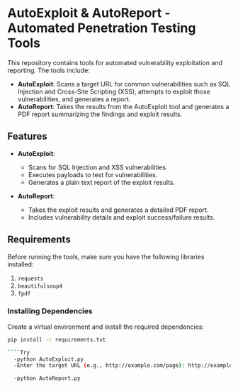 # AutoExploit & AutoReport - Automated Penetration Testing Tools

This repository contains tools for automated vulnerability exploitation and reporting. The tools include:

- **AutoExploit**: Scans a target URL for common vulnerabilities such as SQL Injection and Cross-Site Scripting (XSS), attempts to exploit those vulnerabilities, and generates a report.
- **AutoReport**: Takes the results from the AutoExploit tool and generates a PDF report summarizing the findings and exploit results.

## Features

- **AutoExploit**:
  - Scans for SQL Injection and XSS vulnerabilities.
  - Executes payloads to test for vulnerabilities.
  - Generates a plain text report of the exploit results.

- **AutoReport**:
  - Takes the exploit results and generates a detailed PDF report.
  - Includes vulnerability details and exploit success/failure results.

## Requirements

Before running the tools, make sure you have the following libraries installed:

1. `requests`
2. `beautifulsoup4`
3. `fpdf`

### Installing Dependencies

Create a virtual environment and install the required dependencies:

```bash
pip install -r requirements.txt

````Try
  -python AutoExploit.py
  -Enter the target URL (e.g., http://example.com/page): http://example.com/page?id=1

  -python AutoReport.py

